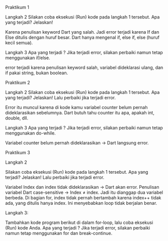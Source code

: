 
Praktikum 1

Langkah 2
Silakan coba eksekusi (Run) kode pada langkah 1 tersebut. Apa yang terjadi? Jelaskan!

Karena penulisan keyword Dart yang salah. Jadi error terjadi karena If dan Else ditulis dengan huruf besar. Dart hanya mengenal if, else if, else (huruf kecil semua).

Langkah 3
Apa yang terjadi ? Jika terjadi error, silakan perbaiki namun tetap menggunakan if/else.

error terjadi karena penulisan keyword salah, variabel dideklarasi ulang, dan if pakai string, bukan boolean.

Praktikum 2

Langkah 2
Silakan coba eksekusi (Run) kode pada langkah 1 tersebut. Apa yang terjadi? Jelaskan! Lalu perbaiki jika terjadi error.

Error itu muncul karena di kode kamu variabel counter belum pernah dideklarasikan sebelumnya.
Dart butuh tahu counter itu apa, apakah int, double, dll.

Langkah 3
Apa yang terjadi ? Jika terjadi error, silakan perbaiki namun tetap menggunakan do-while.

Variabel counter belum pernah dideklarasikan → Dart langsung error.

Praktikum 3

Langkah 2

Silakan coba eksekusi (Run) kode pada langkah 1 tersebut. Apa yang terjadi? Jelaskan! Lalu perbaiki jika terjadi error.

Variabel Index dan index tidak dideklarasikan → Dart akan error.
Penulisan variabel Dart case-sensitive → Index ≠ index. Jadi itu dianggap dua variabel berbeda.
Di bagian for, index tidak pernah bertambah karena index++ tidak ada, yang ditulis hanya index. Ini menyebabkan loop tidak berjalan benar.

Langkah 3:

Tambahkan kode program berikut di dalam for-loop, lalu coba eksekusi (Run) kode Anda.
Apa yang terjadi ? Jika terjadi error, silakan perbaiki namun tetap menggunakan for dan break-continue.




